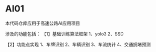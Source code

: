 # AI01

本代码仓库应用于高速公路AI应用项目

涉及的功能包括：
【1】基础训练算法框架
1、yolo3
2、SSD

【2】功能点实现
1、车牌识别
2、车辆识别
3、车流统计
4、交通拥堵预测
